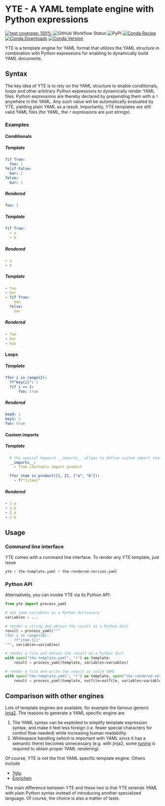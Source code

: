 # YTE - A YAML template engine with Python expressions

[![test coverage: 100%](https://img.shields.io/badge/test%20coverage-100%25-green)](https://github.com/koesterlab/yte/blob/main/pyproject.toml#L30)
![GitHub Workflow Status](https://img.shields.io/github/workflow/status/koesterlab/yte/CI)
![PyPI](https://img.shields.io/pypi/v/yte)
[![Conda Recipe](https://img.shields.io/badge/recipe-yte-green.svg)](https://anaconda.org/conda-forge/yte)
[![Conda Downloads](https://img.shields.io/conda/dn/conda-forge/yte.svg)](https://anaconda.org/conda-forge/yte)
[![Conda Version](https://img.shields.io/conda/vn/conda-forge/yte.svg)](https://github.com/conda-forge/yte-feedstock)


YTE is a template engine for YAML format that utilizes the YAML structure in combination with Python expressions for enabling to dynamically build YAML documents.

## Syntax

The key idea of YTE is to rely on the YAML structure to enable conditionals, loops and other arbitrary Python expressions to dynamically render YAML files.
Python expressions are thereby declared by prepending them with a `?` anywhere in the YAML.
Any such value will be automatically evaluated by YTE, yielding plain YAML as a result.
Importantly, YTE templates are still valid YAML files (for YAML, the `?` expressions are just strings).

### Examples

#### Conditionals

##### Template

```yaml
?if True:
  foo: 1
?elif False:
  bar: 2
?else:
  bar: 1
```

##### Rendered

```yaml
foo: 1
```

##### Template

```yaml
?if True:
  - a
  - b
```

##### Rendered

```yaml
- a
- b
```

##### Template

```yaml
- foo
- bar
- ?if True:
    baz
  ?else:
    bar
```

##### Rendered


```yaml
- foo
- bar
- baz
```


#### Loops

##### Template

```yaml
?for i in range(2):
  ?f"key{i}": 1
  ?if i == 1:
      foo: true
```

##### Rendered

```yaml
key0: 1
key1: 1
foo: true
```

#### Custom imports

##### Template

```yaml
  # the special keyword __imports__ allows to define custom import statements
  __imports__:
    - from itertools import product

  ?for item in product([1, 2], ["a", "b"]):
    - ?f"{item}"
```

##### Rendered

```yaml
- 1-a
- 1-b
- 2-a
- 2-b
```

## Usage

### Command line interface

YTE comes with a command line interface.
To render any YTE template, just issue

```bash
yte < the-template.yaml > the-rendered-version.yaml
```

### Python API

Alternatively, you can invoke YTE via its Python API:

```python
from yte import process_yaml

# set some variables as a Python dictionary
variables = ...

# render a string and obtain the result as a Python dict
result = process_yaml("""
?for i in range(10):
  - ?f"item-{i}"
""", variables=variables)

# render a file and obtain the result as a Python dict
with open("the-template.yaml", "r") as template:
    result = process_yaml(template, variables=variables)

# render a file and write the result as valid YAML
with open("the-template.yaml", "r") as template, open("the-rendered-version.yaml", "w") as outfile:
    result = process_yaml(template, outfile=outfile, variables=variables)
```

## Comparison with other engines

Lots of template engines are available, for example the famous generic [jinja2](https://jinja.palletsprojects.com).
The reasons to generate a YAML specific engine are

1. The YAML syntax can be exploited to simplify template expression syntax, and make it feel less foreign (i.e. fewer special characters for control flow needed) while increasing human readability.
2. Whitespace handling (which is important with YAML since it has a semantic there) becomes unnecessary (e.g. with jinja2, some [tuning](https://radeksprta.eu/posts/control-whitespace-in-ansible-templates) is required to obtain proper YAML rendering).

Of course, YTE is not the first YAML specific template engine.
Others include

* [Yglu](https://yglu.io)
* [Emrichen](https://github.com/con2/emrichen)

The main difference between YTE and these two is that YTE extends YAML with plain Python syntax instead of introducing another specialized language.
Of course, the choice is also a matter of taste.

